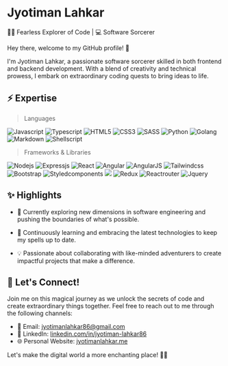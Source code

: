 # Jyotiman Lahkar
🚀✨ Fearless Explorer of Code | 💻 Software Sorcerer

Hey there, welcome to my GitHub profile! 👋

I'm Jyotiman Lahkar, a passionate software sorcerer skilled in both frontend and backend development. With a blend of creativity and technical prowess, I embark on extraordinary coding quests to bring ideas to life.

## ⚡️ Expertise

> Languages

![Javascript](https://img.shields.io/badge/JavaScript-F7DF1E?style=for-the-badge&logo=javascript&logoColor=black) ![Typescript](https://img.shields.io/badge/TypeScript-007ACC?style=for-the-badge&logo=typescript&logoColor=white) ![HTML5](https://img.shields.io/badge/HTML5-E34F26?style=for-the-badge&logo=html5&logoColor=white) ![CSS3](https://img.shields.io/badge/CSS3-1572B6?style=for-the-badge&logo=css3&logoColor=white) ![SASS](https://img.shields.io/badge/Sass-CC6699?style=for-the-badge&logo=sass&logoColor=white) ![Python](https://img.shields.io/badge/Python-14354C?style=for-the-badge&logo=python&logoColor=white) ![Golang](https://img.shields.io/badge/Go-00ADD8?style=for-the-badge&logo=go&logoColor=white) ![Markdown](https://img.shields.io/badge/Markdown-000000?style=for-the-badge&logo=markdown&logoColor=white) ![Shellscript](https://img.shields.io/badge/Shell_Script-121011?style=for-the-badge&logo=gnu-bash&logoColor=white)

> Frameworks & Libraries

![Nodejs](https://img.shields.io/badge/Node.js-43853D?style=for-the-badge&logo=node.js&logoColor=white) ![Expressjs](https://img.shields.io/badge/Express.js-404D59?style=for-the-badge) ![React](https://img.shields.io/badge/React-20232A?style=for-the-badge&logo=react&logoColor=61DAFB) ![Angular](https://img.shields.io/badge/Angular-DD0031?style=for-the-badge&logo=angular&logoColor=white) ![AngularJS](https://img.shields.io/badge/AngularJS-E23237?style=for-the-badge&logo=angularjs&logoColor=white)
![Tailwindcss](https://img.shields.io/badge/Tailwind_CSS-38B2AC?style=for-the-badge&logo=tailwind-css&logoColor=white) ![Bootstrap](https://img.shields.io/badge/Bootstrap-563D7C?style=for-the-badge&logo=bootstrap&logoColor=white) ![Styledcomponents](https://img.shields.io/badge/styled--components-DB7093?style=for-the-badge&logo=styled-components&logoColor=white) ![](https://img.shields.io/badge/Material--UI-0081CB?style=for-the-badge&logo=material-ui&logoColor=white) ![Redux](https://img.shields.io/badge/Redux-593D88?style=for-the-badge&logo=redux&logoColor=white) ![Reactrouter](https://img.shields.io/badge/React_Router-CA4245?style=for-the-badge&logo=react-router&logoColor=white) ![Jquery](https://img.shields.io/badge/jQuery-0769AD?style=for-the-badge&logo=jquery&logoColor=white)
 
## ✨ Highlights

- 🔭 Currently exploring new dimensions in software engineering and pushing the boundaries of what's possible.

- 🌱 Continuously learning and embracing the latest technologies to keep my spells up to date.

- 💡 Passionate about collaborating with like-minded adventurers to create impactful projects that make a difference.

## 🌟 Let's Connect!

Join me on this magical journey as we unlock the secrets of code and create extraordinary things together. Feel free to reach out to me through the following channels:

- 📧 Email: [jyotimanlahkar86@gmail.com](mailto:jyotimanlahkar86@gmail.com)
- 🔗 LinkedIn: [linkedin.com/in/jyotiman-lahkar86](https://www.linkedin.com/in/jyotiman-lahkar86/)
- 🌐 Personal Website: [jyotimanlahkar.me](https://www.jyotimanlahkar.me)

Let's make the digital world a more enchanting place! 🌌✨


